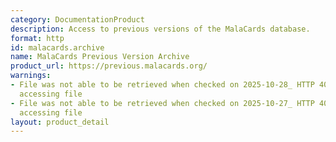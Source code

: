 ```yaml
---
category: DocumentationProduct
description: Access to previous versions of the MalaCards database.
format: http
id: malacards.archive
name: MalaCards Previous Version Archive
product_url: https://previous.malacards.org/
warnings:
- File was not able to be retrieved when checked on 2025-10-28_ HTTP 403 error when
  accessing file
- File was not able to be retrieved when checked on 2025-10-27_ HTTP 403 error when
  accessing file
layout: product_detail
---
```


